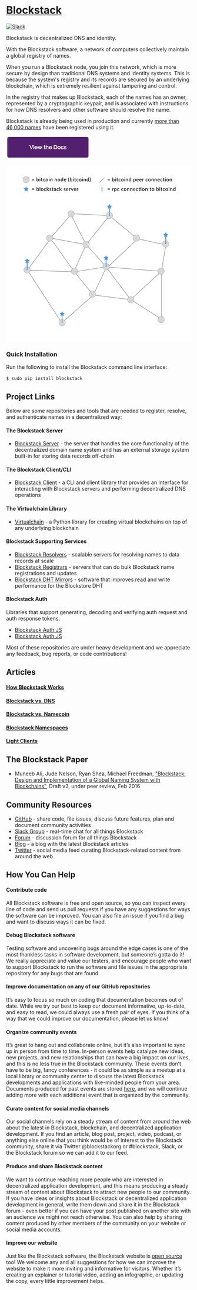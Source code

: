 # [Blockstack](http://blockstack.org)

[![Slack](http://slack.blockstack.org/badge.svg)](http://slack.blockstack.org/)

Blockstack is decentralized DNS and identity.

With the Blockstack software, a network of computers collectively maintain a global registry of names.

When you run a Blockstack node, you join this network, which is more secure by design than traditional DNS systems and identity systems. This is because the system's registry and its records are secured by an underlying blockchain, which is extremely resilient against tampering and control.

In the registry that makes up Blockstack, each of the names has an owner, represented by a cryptographic keypair, and is associated with instructions for how DNS resolvers and other software should resolve the name.

Blockstack is already being used in production and currently [more than 46,000 names](https://resolver.onename.com/v2/namespaces) have been registered using it.

[![View the Docs](/view-the-docs.png)](https://blockstack.org/docs)

![The Blockstack Network](/blockstack-network.png)

### Quick Installation

Run the following to install the Blockstack command line interface:

```
$ sudo pip install blockstack
```

## Project Links

Below are some repositories and tools that are needed to register, resolve, and authenticate names in a decentralized way:  

#### The Blockstack Server

- [Blockstack Server](https://github.com/blockstack/blockstack-server) - the server that handles the core functionality of the decentralized domain name system and has an external storage system built-in for storing data records off-chain

#### The Blockstack Client/CLI

- [Blockstack Client](https://github.com/blockstack/blockstack-client) - a CLI and client library that provides an interface for interacting with Blockstack servers and performing decentralized DNS operations

#### The Virtualchain Library

- [Virtualchain](https://github.com/blockstack/virtualchain) - a Python library for creating virtual blockchains on top of any underlying blockchain

#### Blockstack Supporting Services

- [Blockstack Resolvers](https://github.com/blockstack/blockstack-resolver) - scalable servers for resolving names to data records at scale
- [Blockstack Registrars](https://github.com/blockstack/blockstack-registrar) - servers that can do bulk Blockstack name registrations and updates
- [Blockstack DHT Mirrors](https://github.com/blockstack/dht-mirror) - software that improves read and write performance for the Blockstore DHT

#### Blockstack Auth

Libraries that support generating, decoding and verifying auth request and auth response tokens:

- [Blockstack Auth JS](https://github.com/blockstack/blockstack-auth-js)
- [Blockstack Auth JS](https://github.com/blockstack/blockstack-auth-python)

Most of these repositories are under heavy development and we appreciate any feedback, bug reports, or code contributions!

## Articles

#### [How Blockstack Works](https://blockstack.org/docs/how-blockstack-works)

#### [Blockstack vs. DNS](https://blockstack.org/docs/blockstack-vs-dns)

#### [Blockstack vs. Namecoin](https://blockstack.org/docs/blockstack-vs-namecoin)

#### [Blockstack Namespaces](https://blockstack.org/docs/namespaces)

#### [Light Clients](https://blockstack.org/docs/light-clients)

## The Blockstack Paper

* Muneeb Ali, Jude Nelson, Ryan Shea, Michael Freedman, ["Blockstack: Design and Implementation of a Global Naming System with Blockchains"](http://blockstack.org/blockstack.pdf), Draft v3, under peer review, Feb 2016

## Community Resources

- [GitHub](https://github.com/blockstack) - share code, file issues, discuss future features, plan and document community activities
- [Slack Group](http://chat.blockstack.org) - real-time chat for all things Blockstack
- [Forum](http://forum.blockstack.org) - discussion forum for all things Blockstack
- [Blog](https://medium.com/blockstack-review) - a blog with the latest Blockstack articles
- [Twitter](https://twitter.com/blockstackorg) - social media feed curating Blockstack-related content from around the web

## How You Can Help

#### Contribute code

All Blockstack software is free and open source, so you can inspect every line of code and send us pull requests if you have any suggestions for ways the software can be improved. You can also file an issue if you find a bug and want to discuss ways it can be fixed.

#### Debug Blockstack software

Testing software and uncovering bugs around the edge cases is one of the most thankless tasks in software development, but someone’s gotta do it! We really appreciate and value our testers, and encourage people who want to support Blockstack to run the software and file issues in the appropriate repository for any bugs that are found.

#### Improve documentation on any of our GitHub repositories

It’s easy to focus so much on coding that documentation becomes out of date. While we try our best to keep our document informative, up-to-date, and easy to read, we could always use a fresh pair of eyes. If you think of a way that we could improve our documentation, please let us know!

#### Organize community events

It’s great to hang out and collaborate online, but it’s also important to sync up in person from time to time. In-person events help catalyze new ideas, new projects, and new relationships that can have a big impact on our lives, and this is no less true in the Blockstack community. These events don’t have to be big, fancy conferences - it could be as simple as a meetup at a local library or community center to discuss the latest Blockstack developments and applications with like-minded people from your area. Documents produced for past events are stored [here](https://github.com/blockstack/events/wiki), and we will continue adding more with each additional event that is organized by the community.

#### Curate content for social media channels

Our social channels rely on a steady stream of content from around the web about the latest in Blockstack, blockchain, and decentralized application development. If you find an article, blog post, project, video, podcast, or anything else online that you think would be of interest to the Blockstack community, share it via Twitter @blockstackorg or #blockstack, Slack, or the Blockstack forum so we can add it to our feed.

#### Produce and share Blockstack content

We want to continue reaching more people who are interested in decentralized application development, and this means producing a steady stream of content about Blockstack to attract new people to our community. If you have ideas or insights about Blockstack or decentralized application development in general, write them down and share it in the Blockstack forum - even better if you can have your post published on another site with an audience we might not reach otherwise. You can also help by sharing content produced by other members of the community on your website or social media accounts.

#### Improve our website

Just like the Blockstack software, the Blockstack website is [open source](https://github.com/blockstack/blockstack-site) too! We welcome any and all suggestions for how we can improve the website to make it more inviting and informative for visitors. Whether it’s creating an explainer or tutorial video, adding an infographic, or updating the copy, every little improvement helps.
